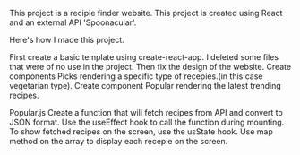 This project is a recipie finder website.
This project is created using React and an external API 'Spoonacular'.

Here's how I made this project.

First create a basic template using create-react-app. I deleted some files that were of no use in the project.
Then fix the design of the website.
Create components Picks rendering a specific type of recepies.(in this case vegetarian type).
Create component Popular rendering the latest trending recipes.

Popular.js
Create a function that will fetch recipes from API and convert to JSON format. Use the useEffect hook to call the function during mounting.
To show fetched recipes on the screen, use the usState hook. Use map method on the array to display each recepie on the screen.
